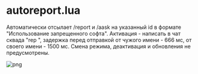 # autoreport.lua

Автоматически отсылает /report и /aask на указанный id в формате "Использование запрещенного софта". Активация - написать в чат сквада "rep <id>", задержка перед отправкой от чужого имени - 666 мс, от своего имени - 1500 мс. Смена режима, деактивация и обновления не предусмотрены.

![png](https://i.imgur.com/xNQWT7z.png)
